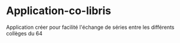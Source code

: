 # Application-co-libris
Application créer pour facilité l'échange de séries entre les différents collèges du 64
